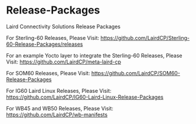 # Release-Packages
Laird Connectivity Solutions Release Packages

For Sterling-60 Releases, Please Visit:
<https://github.com/LairdCP/Sterling-60-Release-Packages/releases>

For an example Yocto layer to integrate the Sterling-60 Releases, Please Visit:
<https://github.com/LairdCP/meta-laird-cp>

For SOM60 Releases, Please Visit:
<https://github.com/LairdCP/SOM60-Release-Packages>

For IG60 Laird Linux Releases, Please Visit:
<https://github.com/LairdCP/IG60-Laird-Linux-Release-Packages>

For WB45 and WB50 Releases, Please Visit:
<https://github.com/LairdCP/wb-manifests>
